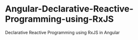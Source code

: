 # Angular-Declarative-Reactive-Programming-using-RxJS
Declarative Reactive Programming using RxJS in Angular
